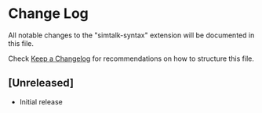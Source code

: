 # Change Log

All notable changes to the "simtalk-syntax" extension will be documented in this file.

Check [Keep a Changelog](http://keepachangelog.com/) for recommendations on how to structure this file.

## [Unreleased]

- Initial release